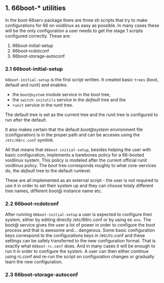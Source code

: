 ## 1. 66boot-* utilities

In the boot-66serv package there are three sh scripts that try to make configurations for 66 on voidlinux as easy as possible.
In many cases these will be the only configuration a user needs to get the stage 1 scripts configured correctly.
These are:
1. 66boot-initial-setup
2. 66boot-rcdotconf
3. 66boot-storage-autoconf

### 2.1 66boot-initial-setup

`66boot-initial-setup` is the first script written. 
It created basic `trees` (boot, default and runit) and enables:
- the `boot@system` module service in the *boot* tree, 
- the `switch-initutils` service in the *default* tree and the 
- `runit` service in the *runit* tree.

The default tree is set as the current tree and the runit tree is configured to run after the default.
 
It also makes certain that the default *boot@system* environment file (configuration) is in the proper path and can be acceses using the `/etc/66rc.conf` symlink.

All that means that `66boot-initial-setup`, besides helping the user with basic configuration, implements a barebones policy for a 66-booted voidlinux system.
This policy is modeled after the current official runit voidlinux policy.
The *boot* tree corresponds roughly to what core-services do, the *default* tree to the default runlevel.

These are all implemented as an external script - the user is not required to use it in order to set their system up and they can choose totaly different tree names, different boot@ instance name etc.

### 2.2 66boot-rcdotconf

After running `66boot-initial-setup` a user is expected to configure their system, either by editing directly /etc/66rc.conf or by using `66-env`.
The boot@ service gives the user a lot of power in order to configure the boot process and that is awesome and... dangerous.
Some basic configuration keys correspond to the configurations keys in /etc/rc.conf and these settings can be safely transferred to the new configuration format. That is exactly what `66boot-rc.conf` does. And in many cases it will be enough to run it in order to configure  the system.
A user can then either continue using rc.conf and re-run the script on configuration changes or gradually learn the new configuration.

### 2.3 66boot-storage-autoconf


